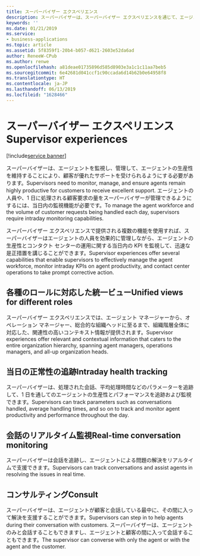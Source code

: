 ```yaml
---
title: スーパーバイザー エクスペリエンス
description: スーパーバイザーは、スーパーバイザー エクスペリエンスを通じて、エージェントの人員を効果的に管理しながら、エージェントの生産性に関する当日内の KPI を監視して、迅速な是正措置を講じることができます。
keywords: ''
ms.date: 01/21/2019
ms.service:
- business-applications
ms.topic: article
ms.assetid: 5f8359f1-20b4-b057-d621-2603e52da6ad
author: ReneeW-CPub
ms.author: renwe
ms.openlocfilehash: a81deae01735896d585d8903e3a1c1c11aa7beb5
ms.sourcegitcommit: 6e42681d041ccf1c90ccada6d14b62b0e64958f8
ms.translationtype: HT
ms.contentlocale: ja-JP
ms.lasthandoff: 06/13/2019
ms.locfileid: "1628466"
---
```

#  <a name="supervisor-experiences"></a><span data-ttu-id="c0d3c-103">スーパーバイザー エクスペリエンス</span><span class="sxs-lookup"><span data-stu-id="c0d3c-103">Supervisor experiences</span></span>
[!include[service banner](../../includes/service.md)]



<span data-ttu-id="c0d3c-104">スーパーバイザーは、エージェントを監視し、管理して、エージェントの生産性を維持することにより、顧客が優れたサポートを受けられるようにする必要があります。</span><span class="sxs-lookup"><span data-stu-id="c0d3c-104">Supervisors need to monitor, manage, and ensure agents remain highly productive for customers to receive excellent support.</span></span> <span data-ttu-id="c0d3c-105">エージェントの人員や、1 日に処理される顧客要求の量をスーパーバイザーが管理できるようにするには、当日内の監視機能が必要です。</span><span class="sxs-lookup"><span data-stu-id="c0d3c-105">To manage the agent workforce and the volume of customer requests being handled each day, supervisors require intraday monitoring capabilities.</span></span>

<span data-ttu-id="c0d3c-106">スーパーバイザー エクスペリエンスで提供される複数の機能を使用すれば、スーパーバイザーはエージェントの人員を効果的に管理しながら、エージェントの生産性とコンタクト センターの運用に関する当日内の KPI を監視して、迅速な是正措置を講じることができます。</span><span class="sxs-lookup"><span data-stu-id="c0d3c-106">Supervisor experiences offer several capabilities that enable supervisors to effectively manage the agent workforce, monitor intraday KPIs on agent productivity, and contact center operations to take prompt corrective action.</span></span> 

## <a name="unified-views-for-different-roles"></a><span data-ttu-id="c0d3c-107">各種のロールに対応した統一ビュー</span><span class="sxs-lookup"><span data-stu-id="c0d3c-107">Unified views for different roles</span></span>

<span data-ttu-id="c0d3c-108">スーパーバイザー エクスペリエンスでは、エージェント マネージャーから、オペレーション マネージャー、総合的な組織ヘッドに至るまで、組織階層全体に対応した、関連性の高いコンテキスト情報が提供されます。</span><span class="sxs-lookup"><span data-stu-id="c0d3c-108">Supervisor experiences offer relevant and contextual information that caters to the entire organization hierarchy, spanning agent managers, operations managers, and all-up organization heads.</span></span>

## <a name="intraday-health-tracking"></a><span data-ttu-id="c0d3c-109">当日の正常性の追跡</span><span class="sxs-lookup"><span data-stu-id="c0d3c-109">Intraday health tracking</span></span>

<span data-ttu-id="c0d3c-110">スーパーバイザーは、処理された会話、平均処理時間などのパラメーターを追跡して、1 日を通してのエージェントの生産性とパフォーマンスを追跡および監視できます。</span><span class="sxs-lookup"><span data-stu-id="c0d3c-110">Supervisors can track parameters such as conversations handled, average handling times, and so on to track and monitor agent productivity and performance throughout the day.</span></span>

## <a name="real-time-conversation-monitoring"></a><span data-ttu-id="c0d3c-111">会話のリアルタイム監視</span><span class="sxs-lookup"><span data-stu-id="c0d3c-111">Real-time conversation monitoring</span></span> 

<span data-ttu-id="c0d3c-112">スーパーバイザーは会話を追跡し、エージェントによる問題の解決をリアルタイムで支援できます。</span><span class="sxs-lookup"><span data-stu-id="c0d3c-112">Supervisors can track conversations and assist agents in resolving the issues in real time.</span></span> 

## <a name="consult"></a><span data-ttu-id="c0d3c-113">コンサルティング</span><span class="sxs-lookup"><span data-stu-id="c0d3c-113">Consult</span></span>

<span data-ttu-id="c0d3c-114">スーパーバイザーは、エージェントが顧客と会話している最中に、その間に入って解決を支援することができます。</span><span class="sxs-lookup"><span data-stu-id="c0d3c-114">Supervisors can step in to help agents during their conversation with customers.</span></span> <span data-ttu-id="c0d3c-115">スーパーバイザーは、エージェントのみと会話することもできますし、エージェントと顧客の間に入って会話することもできます。</span><span class="sxs-lookup"><span data-stu-id="c0d3c-115">The supervisor can converse with only the agent or with the agent and the customer.</span></span>
